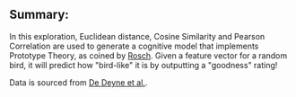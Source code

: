## Summary:

In this exploration, Euclidean distance, Cosine Similarity and Pearson Correlation are used to generate a cognitive model that implements Prototype Theory, as coined by [Rosch](https://psycnet.apa.org/record/2003-02712-010). Given a feature vector for a random bird, it will predict how "bird-like" it is by outputting a "goodness" rating!

Data is sourced from [De Deyne et al.](http://dx.doi.org/10.3758/BRM.40.4.1030).